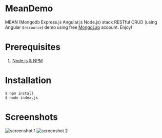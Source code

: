 # MeanDemo

MEAN (Mongodb Express.js Angular.js Node.js) stack RESTful CRUD (using Angular `$resource`) demo using free [MongoLab](www.mongolab.com) account. Enjoy!

# Prerequisites

1. [Node.js & NPM](https://nodejs.org)

# Installation

```
$ npm install
$ node index.js
```

# Screenshots

![screenshot 1](https://raw.githubusercontent.com/yohanesgultom/MeanDemo/master/screenshot1.png)
![screenshot 2](https://raw.githubusercontent.com/yohanesgultom/MeanDemo/master/screenshot2.png)
